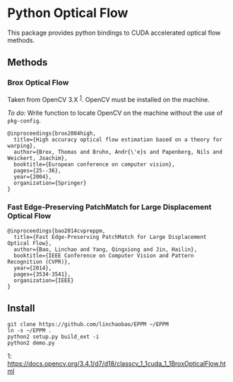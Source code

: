# Python Optical Flow

This package provides python bindings to CUDA accelerated optical flow methods.

## Methods

### Brox Optical Flow
Taken from OpenCV 3.X <sup>[1](#opencv)</sup>. OpenCV must be installed on the machine.

*To do:* Write function to locate OpenCV on the machine without the use of `pkg-config`.

	@inproceedings{brox2004high,
	  title={High accuracy optical flow estimation based on a theory for warping},
	  author={Brox, Thomas and Bruhn, Andr{\'e}s and Papenberg, Nils and Weickert, Joachim},
	  booktitle={European conference on computer vision},
	  pages={25--36},
	  year={2004},
	  organization={Springer}
	}

### Fast Edge-Preserving PatchMatch for Large Displacement Optical Flow
	@inproceedings{bao2014cvpreppm,
	  title={Fast Edge-Preserving PatchMatch for Large Displacement Optical Flow},
	  author={Bao, Linchao and Yang, Qingxiong and Jin, Hailin},
	  booktitle={IEEE Conference on Computer Vision and Pattern Recognition (CVPR)},
	  year={2014},
	  pages={3534-3541},
	  organization={IEEE}
	}

## Install
```
git clone https://github.com/linchaobao/EPPM ~/EPPM
ln -s ~/EPPM .
python2 setup.py build_ext -i
python2 demo.py
```


<a name="opencv">1</a>: https://docs.opencv.org/3.4.1/d7/d18/classcv_1_1cuda_1_1BroxOpticalFlow.html
